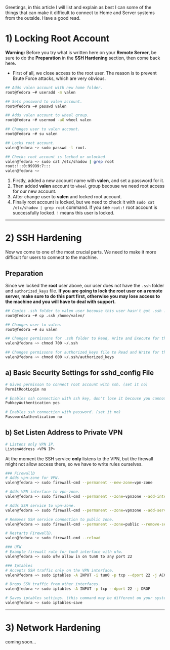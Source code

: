 Greetings, in this article I will list and explain as best I can some of the things that can make it difficult to connect to Home and Server systems from the outside. Have a good read.

# 1) Locking Root Account

**Warning:** Before you try what is written here on your **Remote Server**, be sure to do the **Preparation** in the **SSH Hardening** section, then come back here.

- First of all, we close access to the root user. The reason is to prevent Brute Force attacks, which are very obvious.

```bash
## Adds valen account with new home folder.
root@fedora ~# useradd -m valen

## Sets password to valen account.
root@fedora ~# passwd valen

## Adds valen account to wheel group.
root@fedora ~# usermod -aG wheel valen

## Changes user to valen account.
root@fedora ~# su valen

## Locks root account.
valen@fedora ~> sudo passwd -l root.

## Checks root account is locked or unlocked
valen@fedora ~> sudo cat /etc/shadow | grep root
root:!::0:99999:7:::
valen@fedora ~> 
```

1) Firstly, added a new account name with **valen**, and set a password for it. 
2) Then added **valen** account to `wheel` group becouse we need root access for our new account.
3) After change user to **valen** and locked root account.
4) Finally root account is locked, but we need to check it with `sudo cat /etc/shadow | grep root` command. If you see `root:!` root account is successfully locked. `!` means this user is locked.

---

# 2) SSH Hardening

Now we come to one of the most crucial parts. We need to make it more difficult for users to connect to the machine. 

## Preparation

Since we locked the **root** user above, our user does not have the `.ssh` folder and `authorized_keys` file. **If you are going to lock the root user on a remote server, make sure to do this part first, otherwise you may lose access to the machine and you will have to deal with support.**

```bash
## Copies .ssh folder to valen user becouse this user hasn't got .ssh .
root@fedora ~# cp .ssh /home/valen/

## Changes user to valen.
root@fedora ~# su valen

## Changes permissons for .ssh folder to Read, Write and Execute for this user.
valen@fedora ~> chmod 700 ~/.ssh

## Changes permissons for authorized_keys file to Read and Write for this user.
valen@fedora ~> chmod 600 ~/.ssh/authorized_keys
```

## a) Basic Security Settings for sshd_config File

```bash
# Gives permisson to connect root account with ssh. (set it no)
PermitRootLogin no

# Enables ssh connection with ssh key, don't lose it becouse you cannot access without it. (set it yes)
PubkeyAuthentication yes

# Enables ssh connection with password. (set it no)
PasswordAuthentication no
```

## b) Set Listen Address to Private VPN

```bash
# Listens only VPN IP.
ListenAddress <VPN IP>
```

At the moment the SSH service **only** listens to the VPN, but the firewall might not allow access there, so we have to write rules ourselves.

```bash
### FirewallD
# Adds vpn-zone for VPN. 
valen@fedora ~> sudo firewall-cmd --permanent --new-zone=vpn-zone

# Adds VPN interface to vpn-zone.
valen@fedora ~> sudo firewall-cmd --permanent --zone=vpnzone --add-interface=tun0

# Adds SSH service to vpn-zone.
valen@fedora ~> sudo firewall-cmd --permanent --zone=vpnzone --add-service=ssh

# Removes SSH service connection to public zone.
valen@fedora ~> sudo firewall-cmd --permanent --zone=public --remove-service=ssh

# Restarts FirewallD.
valen@fedora ~> sudo firewall-cmd --reload

### UFW
# Example firewall rule for tun0 interface with ufw.
valen@fedora ~> sudo ufw allow in on tun0 to any port 22

### Iptables
# Accepts SSH traffic only on the VPN interface.
valen@fedora ~> sudo iptables -A INPUT -i tun0 -p tcp --dport 22 -j ACCEPT

# Drops SSH traffic from other interfaces.
valen@fedora ~> sudo iptables -A INPUT -p tcp --dport 22 -j DROP

# Saves iptables settings. (this command may be different on your system)
valen@fedora ~> sudo iptables-save
```

---
# 3) Network Hardening

coming soon...